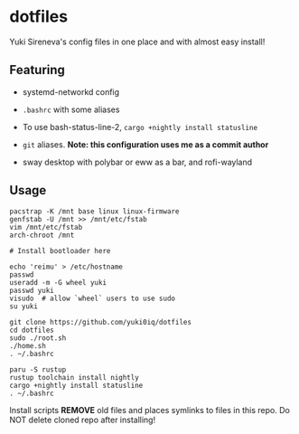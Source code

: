 # dotfiles

Yuki Sireneva's config files in one place and with almost easy install!

## Featuring

* systemd-networkd config

* `.bashrc` with some aliases

* To use bash-status-line-2, `cargo +nightly install statusline`

* `git` aliases. __Note: this configuration uses me as a commit author__

* sway desktop with polybar or eww as a bar, and rofi-wayland

## Usage 

```
pacstrap -K /mnt base linux linux-firmware
genfstab -U /mnt >> /mnt/etc/fstab
vim /mnt/etc/fstab
arch-chroot /mnt

# Install bootloader here

echo 'reimu' > /etc/hostname
passwd
useradd -m -G wheel yuki
passwd yuki
visudo  # allow `wheel` users to use sudo
su yuki

git clone https://github.com/yuki0iq/dotfiles
cd dotfiles
sudo ./root.sh
./home.sh
. ~/.bashrc

paru -S rustup
rustup toolchain install nightly
cargo +nightly install statusline
. ~/.bashrc
```

Install scripts **REMOVE** old files and places symlinks to files in this repo. Do NOT delete cloned repo after installing!


